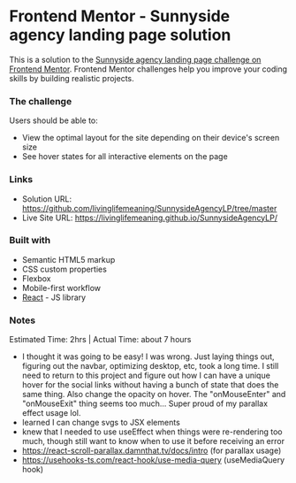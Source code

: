 # Frontend Mentor - Sunnyside agency landing page solution

This is a solution to the [Sunnyside agency landing page challenge on Frontend Mentor](https://www.frontendmentor.io/challenges/sunnyside-agency-landing-page-7yVs3B6ef). Frontend Mentor challenges help you improve your coding skills by building realistic projects.

### The challenge

Users should be able to:

- View the optimal layout for the site depending on their device's screen size
- See hover states for all interactive elements on the page


### Links

- Solution URL: https://github.com/livinglifemeaning/SunnysideAgencyLP/tree/master
- Live Site URL: https://livinglifemeaning.github.io/SunnysideAgencyLP/

### Built with

- Semantic HTML5 markup
- CSS custom properties
- Flexbox
- Mobile-first workflow
- [React](https://reactjs.org/) - JS library



### Notes
Estimated Time: 2hrs | Actual Time: about 7 hours
- I thought it was going to be easy! I was wrong. Just laying things out, figuring out the navbar, optimizing desktop, etc, took a long time. I still need to return to this project and figure out how I can have a unique hover for the social links without having a bunch of state that does the same thing. Also change the opacity on hover. The "onMouseEnter" and "onMouseExit" thing seems too much... Super proud of my parallax effect usage lol. 
- learned I can change svgs to JSX elements 
- knew that I needed to use useEffect when things were re-rendering too much, though still want to know when to use it before receiving an error
- https://react-scroll-parallax.damnthat.tv/docs/intro (for parallax usage) 
- https://usehooks-ts.com/react-hook/use-media-query  (useMediaQuery hook) 
